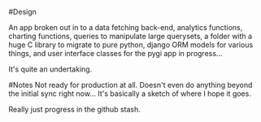 #Design  

An app broken out in to a data fetching back-end, analytics functions, charting functions, queries to manipulate large querysets, a folder with a huge C library to migrate to pure python, django ORM models for various things, and user interface classes for the pygi app in progress...  
  
It's quite an undertaking.  
  
#Notes
Not ready for production at all. Doesn't even do anything beyond the initial sync right now...  It's basically a sketch of where I hope it goes.  

Really just progress in the github stash.